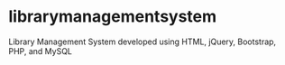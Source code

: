 # librarymanagementsystem
Library Management System developed using HTML, jQuery, Bootstrap, PHP, and MySQL
